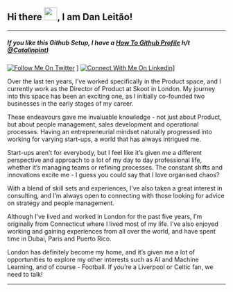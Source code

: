 ## Hi there <img src="https://raw.githubusercontent.com/MartinHeinz/MartinHeinz/master/wave.gif" width="30px">, I am Dan Leitão!

---

##### _If you like this Github Setup, I have a [How To Github Profile](https://danleitao.com/github_profile_guide) h/t [@Catalinpint)](https://github.com/catalinpit)_


[![Follow Me On Twitter](https://img.shields.io/twitter/url?style=social&url=https%3A%2F%2Ftwitter.com%2Fdpcleitao)](https://www.twitter.com/dpcleitao/) ]
[![Connect With Me On Linkedin](https://img.shields.io/badge/-Linkedin-blue)](https://www.linkedin.com/in/dpcleitao/)]

Over the last ten years, I’ve worked specifically in the Product space, and I currently work as the Director of Product at Skoot in London. My journey into this space has been an exciting one, as I initially co-founded two businesses in the early stages of my career.

These endeavours gave me invaluable knowledge - not just about Product, but about people management, sales development and operational processes. Having an entrepreneurial mindset naturally progressed into working for varying start-ups, a world that has always intrigued me.

Start-ups aren’t for everybody, but I feel like it’s given me a different perspective and approach to a lot of my day to day professional life, whether it’s managing teams or refining processes. The constant shifts and innovations excite me - I guess you could say that I love organised chaos?

With a blend of skill sets and experiences, I’ve also taken a great interest in consulting, and I’m always open to connecting with those looking for advice on strategy and people management.

Although I’ve lived and worked in London for the past five years, I’m originally from Connecticut where I lived most of my life. I’ve also enjoyed working and gaining experiences from all over the world, and have spent time in Dubai, Paris and Puerto Rico.

London has definitely become my home, and it’s given me a lot of opportunities to explore my other interests such as AI and Machine Learning, and of course - Football. If you’re a Liverpool or Celtic fan, we need to talk!



---

<!-- ## &#x1f4c8; My GitHub Stats
__

[![Top Langs](https://github-readme-stats.vercel.app/api/top-langs/?username=dpcleitao&hide=java,html,css&theme=radical)](https://github.com/anuraghazra/github-readme-stats)

[![Catalin's GitHub stats](https://github-readme-stats.vercel.app/api?username=dpcleitao&theme=radical)](https://github.com/anuraghazra/github-readme-stats) -->


<!--
Here are some ideas to get you started:

- 🔭 I’m currently working on ...
- 🌱 I’m currently learning ...
- 👯 I’m looking to collaborate on ...
- 🤔 I’m looking for help with ...
- 💬 Ask me about ...
- 📫 How to reach me: ...
- 😄 Pronouns: ...
- ⚡ Fun fact: ...
-->
